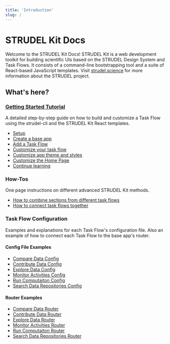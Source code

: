 ```yaml
---
title: 'Introduction'
slug: /
---
```


# STRUDEL Kit Docs

Welcome to the STRUDEL Kit Docs! STRUDEL Kit is a web development toolkit for building scientific UIs based on the STRUDEL Design System and Task Flows. It consists of a command-line bootstrapping tool and a suite of React-based JavaScript templates. Visit [strudel.science](https://strudel.science) for more information about the STRUDEL project.

## What's here?

### [Getting Started Tutorial](https://github.com/strudel-science/strudel-kit/blob/main/docs/getting-started/0-introduction.md)

A detailed step-by-step guide on how to build and customize a Task Flow using the strudel-cli and the STRUDEL Kit React templates.

- [Setup](https://github.com/strudel-science/strudel-kit/blob/main/docs/getting-started/1-setup.md)
- [Create a base app](https://github.com/strudel-science/strudel-kit/blob/main/docs/getting-started/2-create-app.md)
- [Add a Task Flow](https://github.com/strudel-science/strudel-kit/blob/main/docs/getting-started/3-add-taskflow.md)
- [Customize your task flow](https://github.com/strudel-science/strudel-kit/blob/main/docs/getting-started/4-customize-taskflow.md)
- [Customize app theme and styles](https://github.com/strudel-science/strudel-kit/blob/main/docs/getting-started/5-customize-app.md)
- [Customize the Home Page](https://github.com/strudel-science/strudel-kit/blob/main/docs/getting-started/6-customize-home-page.md)
- [Continue learning](https://github.com/strudel-science/strudel-kit/blob/main/docs/getting-started/7-continue-learning.md)

### How-Tos

One page instructions on different advanced STRUDEL Kit methods.

- [How to combine sections from different task flows](https://github.com/strudel-science/strudel-kit/blob/main/docs/how-to/combine-sections.md)
- [How to connect task flows together](https://github.com/strudel-science/strudel-kit/blob/main/docs/how-to/connect-task-flows-together.md)

### Task Flow Configuration

Examples and explanations for each Task Flow's configuration file. Also an example of how to connect each Task Flow to the base app's router.

#### Config File Examples

- [Compare Data Config](https://github.com/strudel-science/strudel-kit/blob/main/docs/task-flows/compare-data/config.md)
- [Contribute Data Config](https://github.com/strudel-science/strudel-kit/blob/main/docs/task-flows/contribute-data/config.md)
- [Explore Data Config](https://github.com/strudel-science/strudel-kit/blob/main/docs/task-flows/explore-data/config.md)
- [Monitor Activities Config](https://github.com/strudel-science/strudel-kit/blob/main/docs/task-flows/monitor-activities/config.md)
- [Run Computaiton Config](https://github.com/strudel-science/strudel-kit/blob/main/docs/task-flows/run-computation/config.md)
- [Search Data Repositories Config](https://github.com/strudel-science/strudel-kit/blob/main/docs/task-flows/search-data-repositories/config.md)

#### Router Examples

- [Compare Data Router](https://github.com/strudel-science/strudel-kit/blob/main/docs/task-flows/compare-data/routes.md)
- [Contribute Data Router](https://github.com/strudel-science/strudel-kit/blob/main/docs/task-flows/contribute-data/routes.md)
- [Explore Data Router](https://github.com/strudel-science/strudel-kit/blob/main/docs/task-flows/explore-data/routes.md)
- [Monitor Activities Router](https://github.com/strudel-science/strudel-kit/blob/main/docs/task-flows/monitor-activities/routes.md)
- [Run Computaiton Router](https://github.com/strudel-science/strudel-kit/blob/main/docs/task-flows/run-computation/routes.md)
- [Search Data Repositories Router](https://github.com/strudel-science/strudel-kit/blob/main/docs/task-flows/search-data-repositories/routes.md)